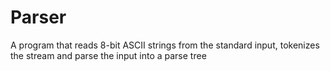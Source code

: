 # Parser
A program that reads 8-bit ASCII strings from the standard input, tokenizes the stream and parse the input into a parse tree

